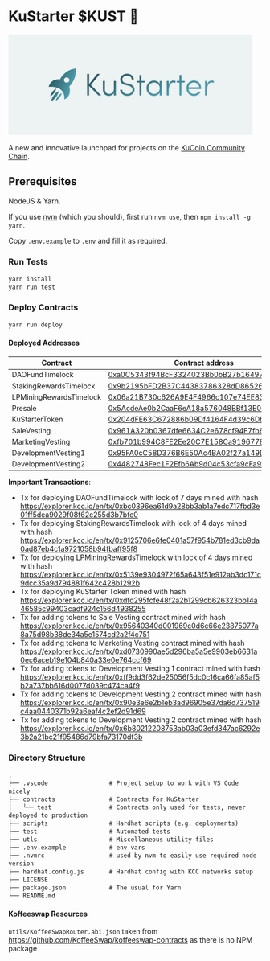 # KuStarter $KUST 🚀
[<img src="logo.png" alt="KuStarter" height="200px">](http://kustarter.com)
  

A new and innovative launchpad for projects on the [KuCoin Community Chain](kcc.io).

## Prerequisites

NodeJS & Yarn.  

If you use [nvm](https://github.com/nvm-sh/nvm) (which you should), first run `nvm use`, then `npm install -g yarn`.  

Copy `.env.example` to `.env` and fill it as required.

### Run Tests

```
yarn install
yarn run test
```

### Deploy Contracts

```
yarn run deploy
```

#### Deployed Addresses

| Contract                   | Contract address |
|----------------------------|------------------|
| DAOFundTimelock            | [0xa0C5343f94BcF3324023Bb0bB27b164972d9fc0a](https://explorer.kcc.io/en/address/0xa0C5343f94BcF3324023Bb0bB27b164972d9fc0a) |
| StakingRewardsTimelock     | [0x9b2195bFD2B37C44383786328dD865264F56A022](https://explorer.kcc.io/en/address/0x9b2195bFD2B37C44383786328dD865264F56A022) |
| LPMiningRewardsTimelock    | [0x06a21B730c626A9E4F4966c107e74EE833Ac3C82](https://explorer.kcc.io/en/address/0x06a21B730c626A9E4F4966c107e74EE833Ac3C82) |
| Presale                    | [0x5AcdeAe0b2CaaF6eA18a576048BBf13E0d2C8819](https://explorer.kcc.io/en/address/0x5AcdeAe0b2CaaF6eA18a576048BBf13E0d2C8819) |
| KuStarterToken             | [0x204dFE63C672886b09Df4164F4d39c6Db87d10B1](https://explorer.kcc.io/en/address/0x204dFE63C672886b09Df4164F4d39c6Db87d10B1) |
| SaleVesting                | [0x961A320b0367dfe6634C2e678cf94F7fb6b3267B](https://explorer.kcc.io/en/address/0x961A320b0367dfe6634C2e678cf94F7fb6b3267B) |
| MarketingVesting           | [0xfb701b994C8FE2Ee20C7E158Ca9196778445051F](https://explorer.kcc.io/en/address/0xfb701b994C8FE2Ee20C7E158Ca9196778445051F) |
| DevelopmentVesting1        | [0x95FA0cC58D376B6E50Ac4BA02f27a149Da33aAEF](https://explorer.kcc.io/en/address/0x95FA0cC58D376B6E50Ac4BA02f27a149Da33aAEF) |
| DevelopmentVesting2        | [0x4482748Fec1F2Efb6Ab9d04c53cfa9cFa9f12Ffd](https://explorer.kcc.io/en/address/0x4482748Fec1F2Efb6Ab9d04c53cfa9cFa9f12Ffd) |

**Important Transactions**:
 - Tx for deploying DAOFundTimelock with lock of 7 days mined with hash https://explorer.kcc.io/en/tx/0xbc0396ea61d9a28bb3ab1a7edc717fbd3e01ff5dea9029f08f62c255d3b7bfc0
 - Tx for deploying StakingRewardsTimelock with lock of 4 days mined with hash https://explorer.kcc.io/en/tx/0x9125706e6fe0401a57f954b781ed3cb9da0ad87eb4c1a9721058b94fbaff95f8
 - Tx for deploying LPMiningRewardsTimelock with lock of 4 days mined with hash https://explorer.kcc.io/en/tx/0x5139e9304972f65a643f51e912ab3dc171c9dcc35a9d794881f642c428b1292b
 - Tx for deploying KuStarter Token mined with hash https://explorer.kcc.io/en/tx/0xdfd295fcfe48f2a2b1299cb626323bb14a46585c99403cadf924c156d4938255
 - Tx for adding tokens to Sale Vesting contract mined with hash https://explorer.kcc.io/en/tx/0x95640340d001969c0d6c66e23875077a8a75d98b38de34a5e1574cd2a2f4c751
 - Tx for adding tokens to Marketing Vesting contract mined with hash https://explorer.kcc.io/en/tx/0xd0730990ae5d296ba5a5e9903eb6631a0ec6aceb19e104b840a33e0e764ccf69
 - Tx for adding tokens to Development Vesting 1 contract mined with hash https://explorer.kcc.io/en/tx/0xff9dd3f62de25056f5dc0c16ca66fa85af5b2a737bb616d0077d039c474ca4f9
 - Tx for adding tokens to Development Vesting 2 contract mined with hash https://explorer.kcc.io/en/tx/0x90e3e6e2b1eb3ad96905e37da6d737519c4aa0440371b92a6eaf4c2ef2d91d69
 - Tx for adding tokens to Development Vesting 2 contract mined with hash https://explorer.kcc.io/en/tx/0x6b80212208753ab03a03efd347ac6292e3b2a21bc21f95486d79bfa73170df3b

### Directory Structure

    .
    ├── .vscode                 # Project setup to work with VS Code nicely
    ├── contracts               # Contracts for KuStarter
    │   └── test                # Contracts only used for tests, never deployed to production
    ├── scripts                 # Hardhat scripts (e.g. deployments)
    ├── test                    # Automated tests
    ├── utls                    # Miscellaneous utility files
    ├── .env.example            # env vars
    ├── .nvmrc                  # used by nvm to easily use required node version
    ├── hardhat.config.js       # Hardhat config with KCC networks setup
    ├── LICENSE
    ├── package.json            # The usual for Yarn
    └── README.md

#### Koffeeswap Resources

`utils/KoffeeSwapRouter.abi.json` taken from https://github.com/KoffeeSwap/koffeeswap-contracts as there is no NPM package
